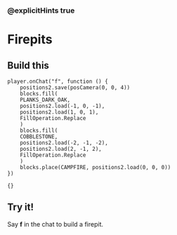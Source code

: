 ### @explicitHints true

# Firepits

## Build this

```blocks
player.onChat("f", function () {
    positions2.save(posCamera(0, 0, 4))
    blocks.fill(
    PLANKS_DARK_OAK,
    positions2.load(-1, 0, -1),
    positions2.load(1, 0, 1),
    FillOperation.Replace
    )
    blocks.fill(
    COBBLESTONE,
    positions2.load(-2, -1, -2),
    positions2.load(2, -1, 2),
    FillOperation.Replace
    )
    blocks.place(CAMPFIRE, positions2.load(0, 0, 0))
})
```

```template
{}
```

## Try it!

Say **f** in the chat to build a firepit.